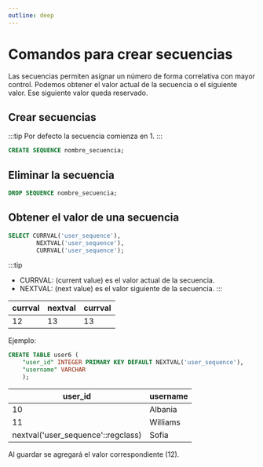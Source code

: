 ```yaml
---
outline: deep
---
```


# Comandos para crear secuencias

Las secuencias permiten asignar un número de forma correlativa con mayor control.
Podemos obtener el valor actual de la secuencia o el siguiente valor. Ese siguiente valor queda reservado.


## Crear secuencias

:::tip
Por defecto la secuencia comienza en 1.
:::

```sql
CREATE SEQUENCE nombre_secuencia;
```


## Eliminar la secuencia

```sql
DROP SEQUENCE nombre_secuencia;
```


## Obtener el valor de una secuencia

```sql
SELECT CURRVAL('user_sequence'),
		NEXTVAL('user_sequence'),
		CURRVAL('user_sequence');
```

:::tip
* CURRVAL: (current value) es el valor actual de la secuencia.
* NEXTVAL: (next value) es el valor siguiente de la secuencia.
:::


|currval    |nextval    |currval    |
|-----------|-----------|-----------|
|  12       | 13        | 13        |


Ejemplo:

```sql
CREATE TABLE user6 (
    "user_id" INTEGER PRIMARY KEY DEFAULT NEXTVAL('user_sequence'),
    "username" VARCHAR
    );
```


|user_id                                |username   |
|---------------------------------------|-----------|
| 10                                    | Albania   |
| 11                                    | Williams  |
| nextval('user_sequence'::regclass)	| Sofia     |

Al guardar se agregará el valor correspondiente (12).